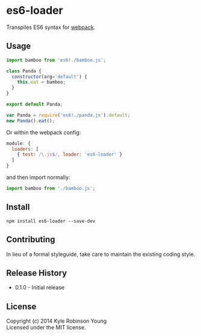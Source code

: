 # es6-loader
Transpiles ES6 syntax for [webpack](https://github.com/webpack/webpack).

## Usage

```js
import bamboo from 'es6!./bamboo.js';

class Panda {
  constructor(arg='default') {
    this.eat = bamboo;
  }
}

export default Panda;
```

```js
var Panda = require('es6!./panda.js').default;
new Panda().eat();
```

Or within the webpack config:

```js
module: {
  loaders: [
    { test: /\.js$/, loader: 'es6-loader' }
  ]
}
```

and then import normally:

```js
import bamboo from './bamboo.js';
```

## Install

`npm install es6-loader --save-dev`

## Contributing
In lieu of a formal styleguide, take care to maintain the existing coding style.

## Release History
* 0.1.0 - Initial release

## License
Copyright (c) 2014 Kyle Robinson Young  
Licensed under the MIT license.
